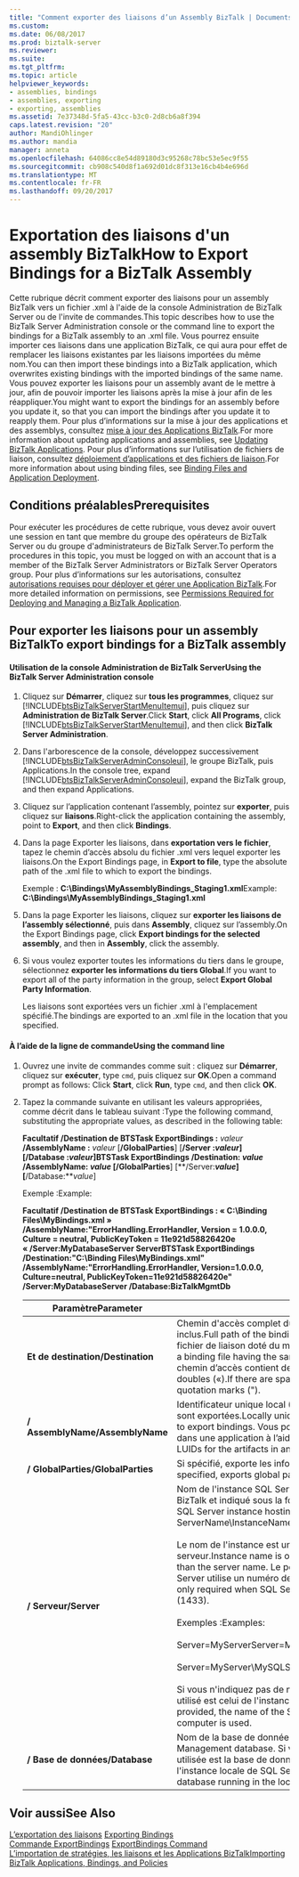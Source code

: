 ```yaml
---
title: "Comment exporter des liaisons d’un Assembly BizTalk | Documents Microsoft"
ms.custom: 
ms.date: 06/08/2017
ms.prod: biztalk-server
ms.reviewer: 
ms.suite: 
ms.tgt_pltfrm: 
ms.topic: article
helpviewer_keywords:
- assemblies, bindings
- assemblies, exporting
- exporting, assemblies
ms.assetid: 7e37348d-5fa5-43cc-b3c0-2d8cb6a8f394
caps.latest.revision: "20"
author: MandiOhlinger
ms.author: mandia
manager: anneta
ms.openlocfilehash: 64086cc8e54d89180d3c95268c78bc53e5ec9f55
ms.sourcegitcommit: cb908c540d8f1a692d01dc8f313e16cb4b4e696d
ms.translationtype: MT
ms.contentlocale: fr-FR
ms.lasthandoff: 09/20/2017
---
```

# <a name="how-to-export-bindings-for-a-biztalk-assembly"></a><span data-ttu-id="80d95-102">Exportation des liaisons d'un assembly BizTalk</span><span class="sxs-lookup"><span data-stu-id="80d95-102">How to Export Bindings for a BizTalk Assembly</span></span>
<span data-ttu-id="80d95-103">Cette rubrique décrit comment exporter des liaisons pour un assembly BizTalk vers un fichier .xml à l'aide de la console Administration de BizTalk Server ou de l'invite de commandes.</span><span class="sxs-lookup"><span data-stu-id="80d95-103">This topic describes how to use the BizTalk Server Administration console or the command line to export the bindings for a BizTalk assembly to an .xml file.</span></span> <span data-ttu-id="80d95-104">Vous pourrez ensuite importer ces liaisons dans une application BizTalk, ce qui aura pour effet de remplacer les liaisons existantes par les liaisons importées du même nom.</span><span class="sxs-lookup"><span data-stu-id="80d95-104">You can then import these bindings into a BizTalk application, which overwrites existing bindings with the imported bindings of the same name.</span></span> <span data-ttu-id="80d95-105">Vous pouvez exporter les liaisons pour un assembly avant de le mettre à jour, afin de pouvoir importer les liaisons après la mise à jour afin de les réappliquer.</span><span class="sxs-lookup"><span data-stu-id="80d95-105">You might want to export the bindings for an assembly before you update it, so that you can import the bindings after you update it to reapply them.</span></span> <span data-ttu-id="80d95-106">Pour plus d’informations sur la mise à jour des applications et des assemblys, consultez [mise à jour des Applications BizTalk](../core/updating-biztalk-applications.md).</span><span class="sxs-lookup"><span data-stu-id="80d95-106">For more information about updating applications and assemblies, see [Updating BizTalk Applications](../core/updating-biztalk-applications.md).</span></span> <span data-ttu-id="80d95-107">Pour plus d’informations sur l’utilisation de fichiers de liaison, consultez [déploiement d’applications et des fichiers de liaison](../core/binding-files-and-application-deployment.md).</span><span class="sxs-lookup"><span data-stu-id="80d95-107">For more information about using binding files, see [Binding Files and Application Deployment](../core/binding-files-and-application-deployment.md).</span></span>  
  
## <a name="prerequisites"></a><span data-ttu-id="80d95-108">Conditions préalables</span><span class="sxs-lookup"><span data-stu-id="80d95-108">Prerequisites</span></span>  
 <span data-ttu-id="80d95-109">Pour exécuter les procédures de cette rubrique, vous devez avoir ouvert une session en tant que membre du groupe des opérateurs de BizTalk Server ou du groupe d'administrateurs de BizTalk Server.</span><span class="sxs-lookup"><span data-stu-id="80d95-109">To perform the procedures in this topic, you must be logged on with an account that is a member of the BizTalk Server Administrators or BizTalk Server Operators group.</span></span> <span data-ttu-id="80d95-110">Pour plus d’informations sur les autorisations, consultez [autorisations requises pour déployer et gérer une Application BizTalk](../core/permissions-required-for-deploying-and-managing-a-biztalk-application.md).</span><span class="sxs-lookup"><span data-stu-id="80d95-110">For more detailed information on permissions, see [Permissions Required for Deploying and Managing a BizTalk Application](../core/permissions-required-for-deploying-and-managing-a-biztalk-application.md).</span></span>  
  
## <a name="to-export-bindings-for-a-biztalk-assembly"></a><span data-ttu-id="80d95-111">Pour exporter les liaisons pour un assembly BizTalk</span><span class="sxs-lookup"><span data-stu-id="80d95-111">To export bindings for a BizTalk assembly</span></span>  
  
#### <a name="using-the-biztalk-server-administration-console"></a><span data-ttu-id="80d95-112">Utilisation de la console Administration de BizTalk Server</span><span class="sxs-lookup"><span data-stu-id="80d95-112">Using the BizTalk Server Administration console</span></span>  
  
1.  <span data-ttu-id="80d95-113">Cliquez sur **Démarrer**, cliquez sur **tous les programmes**, cliquez sur [!INCLUDE[btsBizTalkServerStartMenuItemui](../includes/btsbiztalkserverstartmenuitemui-md.md)], puis cliquez sur **Administration de BizTalk Server**.</span><span class="sxs-lookup"><span data-stu-id="80d95-113">Click **Start**, click **All Programs**, click [!INCLUDE[btsBizTalkServerStartMenuItemui](../includes/btsbiztalkserverstartmenuitemui-md.md)], and then click **BizTalk Server Administration**.</span></span>  
  
2.  <span data-ttu-id="80d95-114">Dans l'arborescence de la console, développez successivement [!INCLUDE[btsBizTalkServerAdminConsoleui](../includes/btsbiztalkserveradminconsoleui-md.md)], le groupe BizTalk, puis Applications.</span><span class="sxs-lookup"><span data-stu-id="80d95-114">In the console tree, expand [!INCLUDE[btsBizTalkServerAdminConsoleui](../includes/btsbiztalkserveradminconsoleui-md.md)], expand the BizTalk group, and then expand Applications.</span></span>  
  
3.  <span data-ttu-id="80d95-115">Cliquez sur l’application contenant l’assembly, pointez sur **exporter**, puis cliquez sur **liaisons**.</span><span class="sxs-lookup"><span data-stu-id="80d95-115">Right-click the application containing the assembly, point to **Export**, and then click **Bindings**.</span></span>  
  
4.  <span data-ttu-id="80d95-116">Dans la page Exporter les liaisons, dans **exportation vers le fichier**, tapez le chemin d’accès absolu du fichier .xml vers lequel exporter les liaisons.</span><span class="sxs-lookup"><span data-stu-id="80d95-116">On the Export Bindings page, in **Export to file**, type the absolute path of the .xml file to which to export the bindings.</span></span>  
  
     <span data-ttu-id="80d95-117">Exemple : **C:\Bindings\MyAssemblyBindings_Staging1.xml**</span><span class="sxs-lookup"><span data-stu-id="80d95-117">Example: **C:\Bindings\MyAssemblyBindings_Staging1.xml**</span></span>  
  
5.  <span data-ttu-id="80d95-118">Dans la page Exporter les liaisons, cliquez sur **exporter les liaisons de l’assembly sélectionné**, puis dans **Assembly**, cliquez sur l’assembly.</span><span class="sxs-lookup"><span data-stu-id="80d95-118">On the Export Bindings page, click **Export bindings for the selected assembly**, and then in **Assembly**, click the assembly.</span></span>  
  
6.  <span data-ttu-id="80d95-119">Si vous voulez exporter toutes les informations du tiers dans le groupe, sélectionnez **exporter les informations du tiers Global**.</span><span class="sxs-lookup"><span data-stu-id="80d95-119">If you want to export all of the party information in the group, select **Export Global Party Information**.</span></span>  
  
     <span data-ttu-id="80d95-120">Les liaisons sont exportées vers un fichier .xml à l'emplacement spécifié.</span><span class="sxs-lookup"><span data-stu-id="80d95-120">The bindings are exported to an .xml file in the location that you specified.</span></span>  
  
#### <a name="using-the-command-line"></a><span data-ttu-id="80d95-121">À l’aide de la ligne de commande</span><span class="sxs-lookup"><span data-stu-id="80d95-121">Using the command line</span></span>  
  
1.  <span data-ttu-id="80d95-122">Ouvrez une invite de commandes comme suit : cliquez sur **Démarrer**, cliquez sur **exécuter**, type `cmd`, puis cliquez sur **OK**.</span><span class="sxs-lookup"><span data-stu-id="80d95-122">Open a command prompt as follows: Click **Start**, click **Run**, type `cmd`, and then click **OK**.</span></span>  
  
2.  <span data-ttu-id="80d95-123">Tapez la commande suivante en utilisant les valeurs appropriées, comme décrit dans le tableau suivant :</span><span class="sxs-lookup"><span data-stu-id="80d95-123">Type the following command, substituting the appropriate values, as described in the following table:</span></span>  
  
     <span data-ttu-id="80d95-124">**Facultatif /Destination de BTSTask ExportBindings :** *valeur* **/AssemblyName :** *valeur* [**/GlobalParties**] [**/Server :***valeur*] [**/Database :***valeur*]</span><span class="sxs-lookup"><span data-stu-id="80d95-124">**BTSTask ExportBindings /Destination:** *value* **/AssemblyName:** *value* [**/GlobalParties**] [**/Server:***value*] [**/Database:***value*]</span></span>  
  
     <span data-ttu-id="80d95-125">Exemple :</span><span class="sxs-lookup"><span data-stu-id="80d95-125">Example:</span></span>  
  
     <span data-ttu-id="80d95-126">**Facultatif /Destination de BTSTask ExportBindings : « C:\Binding Files\MyBindings.xml » /AssemblyName:"ErrorHandling.ErrorHandler, Version = 1.0.0.0, Culture = neutral, PublicKeyToken = 11e921d58826420e « /Server:MyDatabaseServer Server**</span><span class="sxs-lookup"><span data-stu-id="80d95-126">**BTSTask ExportBindings /Destination:"C:\Binding Files\MyBindings.xml" /AssemblyName:"ErrorHandling.ErrorHandler, Version=1.0.0.0, Culture=neutral, PublicKeyToken=11e921d58826420e" /Server:MyDatabaseServer /Database:BizTalkMgmtDb**</span></span>  
  
    |<span data-ttu-id="80d95-127">Paramètre</span><span class="sxs-lookup"><span data-stu-id="80d95-127">Parameter</span></span>|<span data-ttu-id="80d95-128">Valeur</span><span class="sxs-lookup"><span data-stu-id="80d95-128">Value</span></span>|  
    |---------------|-----------|  
    |<span data-ttu-id="80d95-129">**Et de destination**</span><span class="sxs-lookup"><span data-stu-id="80d95-129">**/Destination**</span></span>|<span data-ttu-id="80d95-130">Chemin d'accès complet du fichier de liaison à créer, nom du fichier inclus.</span><span class="sxs-lookup"><span data-stu-id="80d95-130">Full path of the binding file to create, including the file name.</span></span> <span data-ttu-id="80d95-131">Si un fichier de liaison doté du même chemin d'accès existe déjà, il est remplacé.</span><span class="sxs-lookup"><span data-stu-id="80d95-131">If a binding file having the same path already exists, it is overwritten.</span></span> <span data-ttu-id="80d95-132">Si le chemin d’accès contient des espaces, vous devez le placer entre guillemets doubles («).</span><span class="sxs-lookup"><span data-stu-id="80d95-132">If there are spaces in the path, you must enclose it in double quotation marks (").</span></span>|  
    |<span data-ttu-id="80d95-133">**/ AssemblyName**</span><span class="sxs-lookup"><span data-stu-id="80d95-133">**/AssemblyName**</span></span>|<span data-ttu-id="80d95-134">Identificateur unique local (LUID) de l'assembly à partir duquel les liaisons sont exportées.</span><span class="sxs-lookup"><span data-stu-id="80d95-134">Locally unique identifier (LUID) of the assembly from which to export bindings.</span></span> <span data-ttu-id="80d95-135">Vous pouvez obtenir une liste des LUID pour les artefacts dans une application à l’aide de la [commande ListApp](../core/listapp-command.md).</span><span class="sxs-lookup"><span data-stu-id="80d95-135">You can obtain a list of LUIDs for the artifacts in an application by using the [ListApp Command](../core/listapp-command.md).</span></span>|  
    |<span data-ttu-id="80d95-136">**/ GlobalParties**</span><span class="sxs-lookup"><span data-stu-id="80d95-136">**/GlobalParties**</span></span>|<span data-ttu-id="80d95-137">Si spécifié, exporte les informations de global suffit pour le groupe.</span><span class="sxs-lookup"><span data-stu-id="80d95-137">When specified, exports global pary information for the group.</span></span>|  
    |<span data-ttu-id="80d95-138">**/ Serveur**</span><span class="sxs-lookup"><span data-stu-id="80d95-138">**/Server**</span></span>|<span data-ttu-id="80d95-139">Nom de l'instance SQL Server hébergeant la base de données de gestion BizTalk et indiqué sous la forme NomServeur\NomInstance,Port.</span><span class="sxs-lookup"><span data-stu-id="80d95-139">Name of the SQL Server instance hosting the BizTalk Management database, in the form ServerName\InstanceName,Port.</span></span><br /><br /> <span data-ttu-id="80d95-140">Le nom de l'instance est uniquement requis lorsqu'il est différent du nom du serveur.</span><span class="sxs-lookup"><span data-stu-id="80d95-140">Instance name is only required when the instance name is different than the server name.</span></span> <span data-ttu-id="80d95-141">Le port est uniquement requis lorsque le serveur SQL Server utilise un numéro de port autre que celui par défaut (1433).</span><span class="sxs-lookup"><span data-stu-id="80d95-141">Port is only required when SQL Server uses a port number other than the default (1433).</span></span><br /><br /> <span data-ttu-id="80d95-142">Exemples :</span><span class="sxs-lookup"><span data-stu-id="80d95-142">Examples:</span></span><br /><br /> <span data-ttu-id="80d95-143">Server=MyServer</span><span class="sxs-lookup"><span data-stu-id="80d95-143">Server=MyServer</span></span><br /><br /> <span data-ttu-id="80d95-144">Server=MyServer\MySQLServer,1533</span><span class="sxs-lookup"><span data-stu-id="80d95-144">Server=MyServer\MySQLServer,1533</span></span><br /><br /> <span data-ttu-id="80d95-145">Si vous n'indiquez pas de nom pour l'instance SQL Server, le nom d'instance utilisé est celui de l'instance SQL Server exécutée sur l'ordinateur local.</span><span class="sxs-lookup"><span data-stu-id="80d95-145">If not provided, the name of the SQL Server instance running on the local computer is used.</span></span>|  
    |<span data-ttu-id="80d95-146">**/ Base de données**</span><span class="sxs-lookup"><span data-stu-id="80d95-146">**/Database**</span></span>|<span data-ttu-id="80d95-147">Nom de la base de données de gestion BizTalk.</span><span class="sxs-lookup"><span data-stu-id="80d95-147">Name of the BizTalk Management database.</span></span> <span data-ttu-id="80d95-148">Si vous ne l'indiquez pas, la base de données utilisée est la base de données de gestion BizTalk s'exécutant au sein de l'instance locale de SQL Server.</span><span class="sxs-lookup"><span data-stu-id="80d95-148">If not specified, the BizTalk Management database running in the local instance of SQL Server is used.</span></span>|  
  
## <a name="see-also"></a><span data-ttu-id="80d95-149">Voir aussi</span><span class="sxs-lookup"><span data-stu-id="80d95-149">See Also</span></span>  
 <span data-ttu-id="80d95-150">[L’exportation des liaisons](../core/exporting-bindings6.md) </span><span class="sxs-lookup"><span data-stu-id="80d95-150">[Exporting Bindings](../core/exporting-bindings6.md) </span></span>  
 <span data-ttu-id="80d95-151">[Commande ExportBindings](../core/exportbindings-command.md) </span><span class="sxs-lookup"><span data-stu-id="80d95-151">[ExportBindings Command](../core/exportbindings-command.md) </span></span>  
 [<span data-ttu-id="80d95-152">L’importation de stratégies, les liaisons et les Applications BizTalk</span><span class="sxs-lookup"><span data-stu-id="80d95-152">Importing BizTalk Applications, Bindings, and Policies</span></span>](../core/importing-biztalk-applications-bindings-and-policies.md)